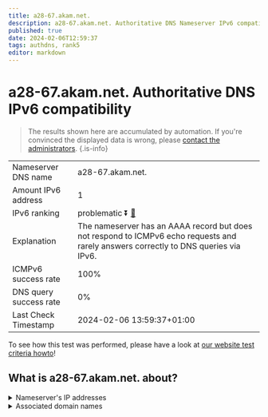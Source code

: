 ```yaml
---
title: a28-67.akam.net.
description: a28-67.akam.net. Authoritative DNS Nameserver IPv6 compatibility
published: true
date: 2024-02-06T12:59:37
tags: authdns, rank5
editor: markdown
---
```


# a28-67.akam.net. Authoritative DNS IPv6 compatibility

> The results shown here are accumulated by automation. If you're convinced the displayed data is wrong, please [contact the administrators](/howto/chat). 
{.is-info}




|   |   |
| - | - |
| Nameserver DNS name | a28-67.akam.net.
| Amount IPv6 address | 1
| IPv6 ranking | problematic :arrow_double_down: [🔗](/howto/ranking) |
| Explanation | The nameserver has an AAAA record but does not respond to ICMPv6 echo requests and rarely answers correctly to DNS queries via IPv6. |
| ICMPv6 success rate | 100%|
| DNS query success rate | 0% |
| Last Check Timestamp | 2024-02-06 13:59:37+01:00 |

To see how this test was performed, please have a look at [our website test criteria howto](/howto/testcriteria/authdns)!


## What is a28-67.akam.net. about?




<details>
<summary>Nameserver's IP addresses</summary>

2600:1480:d800::43

</details>



<details>
<summary>Associated domain names</summary>

www.adobe.com

www.novartis.com

</details>
